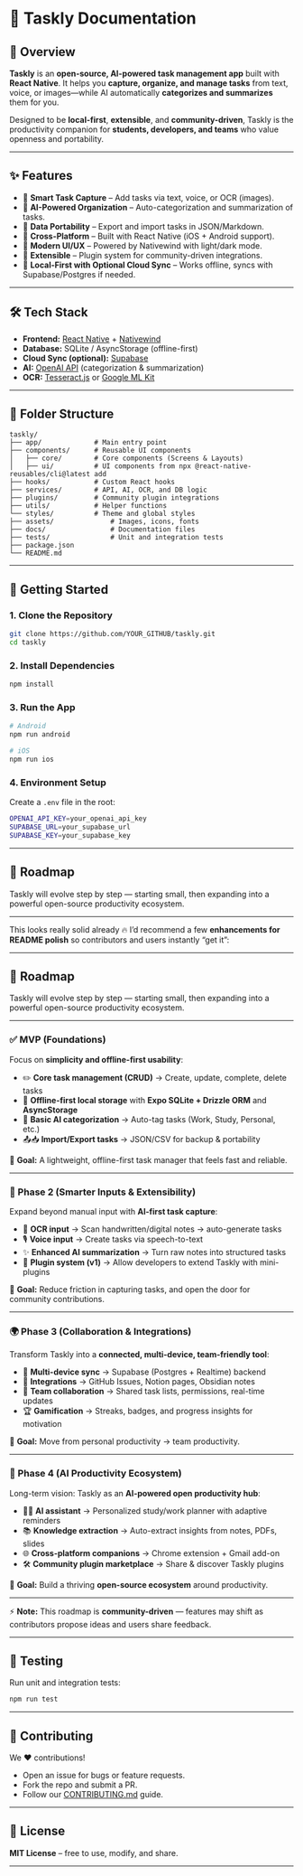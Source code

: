 # 📖 Taskly Documentation

## 📌 Overview

**Taskly** is an **open-source, AI-powered task management app** built with **React Native**.
It helps you **capture, organize, and manage tasks** from text, voice, or images—while AI automatically **categorizes and summarizes** them for you.

Designed to be **local-first**, **extensible**, and **community-driven**, Taskly is the productivity companion for **students, developers, and teams** who value openness and portability.

---

## ✨ Features

* 📝 **Smart Task Capture** – Add tasks via text, voice, or OCR (images).
* 🤖 **AI-Powered Organization** – Auto-categorization and summarization of tasks.
* 📂 **Data Portability** – Export and import tasks in JSON/Markdown.
* 📱 **Cross-Platform** – Built with React Native (iOS + Android support).
* 🌙 **Modern UI/UX** – Powered by Nativewind with light/dark mode.
* 🔌 **Extensible** – Plugin system for community-driven integrations.
* 📶 **Local-First with Optional Cloud Sync** – Works offline, syncs with Supabase/Postgres if needed.

---

## 🛠️ Tech Stack

* **Frontend:** [React Native](https://reactnative.dev/) + [Nativewind](https://www.nativewind.dev/)
* **Database:** SQLite / AsyncStorage (offline-first)
* **Cloud Sync (optional):** [Supabase](https://supabase.com/)
* **AI:** [OpenAI API](https://platform.openai.com/) (categorization & summarization)
* **OCR:** [Tesseract.js](https://github.com/naptha/tesseract.js) or [Google ML Kit](https://developers.google.com/ml-kit)

---

## 📂 Folder Structure

```
taskly/
├── app/             # Main entry point
├── components/      # Reusable UI components
│   ├── core/        # Core components (Screens & Layouts)
│   ├── ui/          # UI components from npx @react-native-reusables/cli@latest add 
├── hooks/           # Custom React hooks
├── services/        # API, AI, OCR, and DB logic
├── plugins/         # Community plugin integrations
├── utils/           # Helper functions
└── styles/          # Theme and global styles
├── assets/              # Images, icons, fonts
├── docs/                # Documentation files
├── tests/               # Unit and integration tests
├── package.json
└── README.md
```

---

## 🚀 Getting Started

### 1. Clone the Repository

```bash
git clone https://github.com/YOUR_GITHUB/taskly.git
cd taskly
```

### 2. Install Dependencies

```bash
npm install
```

### 3. Run the App

```bash
# Android
npm run android

# iOS
npm run ios
```

### 4. Environment Setup

Create a `.env` file in the root:

```bash
OPENAI_API_KEY=your_openai_api_key
SUPABASE_URL=your_supabase_url
SUPABASE_KEY=your_supabase_key
```

---


## 📅 Roadmap

Taskly will evolve step by step — starting small, then expanding into a powerful open-source productivity ecosystem.

---

This looks really solid already 🔥
I’d recommend a few **enhancements for README polish** so contributors and users instantly “get it”:

---

## 📅 Roadmap

Taskly will evolve step by step — starting small, then expanding into a powerful open-source productivity ecosystem.

---

### ✅ MVP (Foundations)

Focus on **simplicity and offline-first usability**:

* ✏️ **Core task management (CRUD)** → Create, update, complete, delete tasks
* 💾 **Offline-first local storage** with **Expo SQLite + Drizzle ORM** and **AsyncStorage**
* 🤖 **Basic AI categorization** → Auto-tag tasks (Work, Study, Personal, etc.)
* 📤📥 **Import/Export tasks** → JSON/CSV for backup & portability

📌 **Goal:** A lightweight, offline-first task manager that feels fast and reliable.

---

### 🚀 Phase 2 (Smarter Inputs & Extensibility)

Expand beyond manual input with **AI-first task capture**:

* 📸 **OCR input** → Scan handwritten/digital notes → auto-generate tasks
* 🎙️ **Voice input** → Create tasks via speech-to-text
* ✨ **Enhanced AI summarization** → Turn raw notes into structured tasks
* 🔌 **Plugin system (v1)** → Allow developers to extend Taskly with mini-plugins

📌 **Goal:** Reduce friction in capturing tasks, and open the door for community contributions.

---

### 🌍 Phase 3 (Collaboration & Integrations)

Transform Taskly into a **connected, multi-device, team-friendly tool**:

* 🔄 **Multi-device sync** → Supabase (Postgres + Realtime) backend
* 🔗 **Integrations** → GitHub Issues, Notion pages, Obsidian notes
* 👥 **Team collaboration** → Shared task lists, permissions, real-time updates
* 🏆 **Gamification** → Streaks, badges, and progress insights for motivation

📌 **Goal:** Move from personal productivity → team productivity.

---

### 🔮 Phase 4 (AI Productivity Ecosystem)

Long-term vision: Taskly as an **AI-powered open productivity hub**:

* 🧑‍💻 **AI assistant** → Personalized study/work planner with adaptive reminders
* 📚 **Knowledge extraction** → Auto-extract insights from notes, PDFs, slides
* 🌐 **Cross-platform companions** → Chrome extension + Gmail add-on
* 🛠️ **Community plugin marketplace** → Share & discover Taskly plugins

📌 **Goal:** Build a thriving **open-source ecosystem** around productivity.

---

⚡ **Note:** This roadmap is **community-driven** — features may shift as contributors propose ideas and users share feedback.

---

## 🧪 Testing

Run unit and integration tests:

```bash
npm run test
```

---

## 🤝 Contributing

We ❤️ contributions!

* Open an issue for bugs or feature requests.
* Fork the repo and submit a PR.
* Follow our [CONTRIBUTING.md](CONTRIBUTING.md) guide.

---

## 📜 License

**MIT License** – free to use, modify, and share.

---

